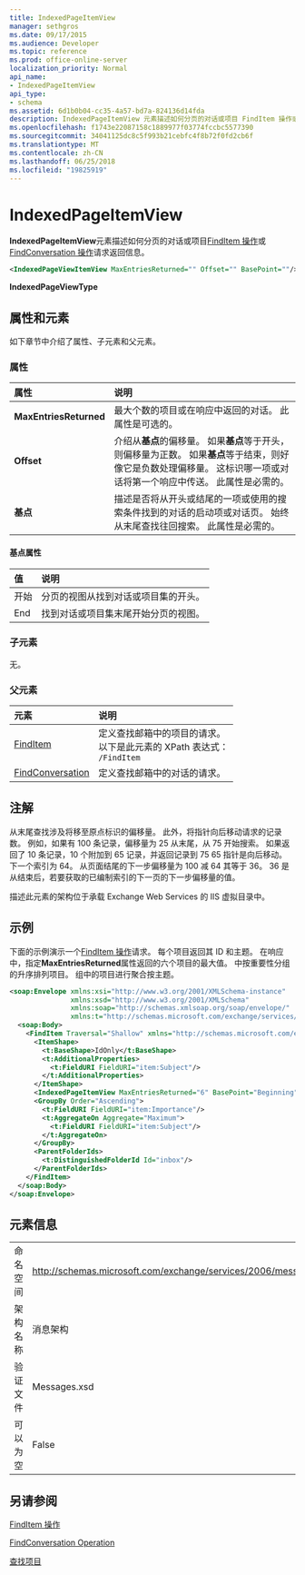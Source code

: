 ```yaml
---
title: IndexedPageItemView
manager: sethgros
ms.date: 09/17/2015
ms.audience: Developer
ms.topic: reference
ms.prod: office-online-server
localization_priority: Normal
api_name:
- IndexedPageItemView
api_type:
- schema
ms.assetid: 6d1b0b04-cc35-4a57-bd7a-824136d14fda
description: IndexedPageItemView 元素描述如何分页的对话或项目 FindItem 操作或 FindConversation 操作请求返回信息。
ms.openlocfilehash: f1743e22087158c1889977f03774fccbc5577390
ms.sourcegitcommit: 34041125dc8c5f993b21cebfc4f8b72f0fd2cb6f
ms.translationtype: MT
ms.contentlocale: zh-CN
ms.lasthandoff: 06/25/2018
ms.locfileid: "19825919"
---
```

# <a name="indexedpageitemview"></a>IndexedPageItemView

**IndexedPageItemView**元素描述如何分页的对话或项目[FindItem 操作](finditem-operation.md)或[FindConversation 操作](findconversation-operation.md)请求返回信息。 
  
```XML
<IndexedPageViewItemView MaxEntriesReturned="" Offset="" BasePoint=""/>
```

 **IndexedPageViewType**
## <a name="attributes-and-elements"></a>属性和元素

如下章节中介绍了属性、子元素和父元素。
  
### <a name="attributes"></a>属性

|**属性**|**说明**|
|:-----|:-----|
|**MaxEntriesReturned** <br/> |最大个数的项目或在响应中返回的对话。 此属性是可选的。  <br/> |
|**Offset** <br/> |介绍从**基点**的偏移量。 如果**基点**等于开头，则偏移量为正数。 如果**基点**等于结束，则好像它是负数处理偏移量。 这标识哪一项或对话将第一个响应中传送。 此属性是必需的。  <br/> |
|**基点** <br/> |描述是否将从开头或结尾的一项或使用的搜索条件找到的对话的启动项或对话页。 始终从末尾查找往回搜索。 此属性是必需的。  <br/> |
   
#### <a name="basepoint-attribute"></a>基点属性

|**值**|**说明**|
|:-----|:-----|
|开始  <br/> |分页的视图从找到对话或项目集的开头。  <br/> |
|End  <br/> |找到对话或项目集末尾开始分页的视图。  <br/> |
   
### <a name="child-elements"></a>子元素

无。
  
### <a name="parent-elements"></a>父元素

|**元素**|**说明**|
|:-----|:-----|
|[FindItem](finditem.md) <br/> |定义查找邮箱中的项目的请求。  <br/> 以下是此元素的 XPath 表达式：  <br/>  `/FindItem` <br/> |
|[FindConversation](findconversation.md) <br/> |定义查找邮箱中的对话的请求。  <br/> |
   
## <a name="remarks"></a>注解

从末尾查找涉及将移至原点标识的偏移量。 此外，将指针向后移动请求的记录数。 例如，如果有 100 条记录，偏移量为 25 从末尾，从 75 开始搜索。 如果返回了 10 条记录，10 个附加到 65 记录，并返回记录到 75 65 指针是向后移动。 下一个索引为 64。 从页面结尾的下一步偏移量为 100 减 64 其等于 36。 36 是从结束后，若要获取的已编制索引的下一页的下一步偏移量的值。
  
描述此元素的架构位于承载 Exchange Web Services 的 IIS 虚拟目录中。
  
## <a name="example"></a>示例

下面的示例演示一个[FindItem 操作](finditem-operation.md)请求。 每个项目返回其 ID 和主题。 在响应中，指定**MaxEntriesReturned**属性返回的六个项目的最大值。 中按重要性分组的升序排列项目。 组中的项目进行聚合按主题。 
  
```XML
<soap:Envelope xmlns:xsi="http://www.w3.org/2001/XMLSchema-instance"
               xmlns:xsd="http://www.w3.org/2001/XMLSchema"
               xmlns:soap="http://schemas.xmlsoap.org/soap/envelope/"
               xmlns:t="http://schemas.microsoft.com/exchange/services/2006/types">
  <soap:Body>
    <FindItem Traversal="Shallow" xmlns="http://schemas.microsoft.com/exchange/services/2006/messages">
      <ItemShape>
        <t:BaseShape>IdOnly</t:BaseShape>
        <t:AdditionalProperties>
          <t:FieldURI FieldURI="item:Subject"/>
        </t:AdditionalProperties>
      </ItemShape>
      <IndexedPageItemView MaxEntriesReturned="6" BasePoint="Beginning" Offset="0" />
      <GroupBy Order="Ascending">
        <t:FieldURI FieldURI="item:Importance"/>
        <t:AggregateOn Aggregate="Maximum">
          <t:FieldURI FieldURI="item:Subject"/>
        </t:AggregateOn>
      </GroupBy>
      <ParentFolderIds>
        <t:DistinguishedFolderId Id="inbox"/>
      </ParentFolderIds>
    </FindItem>
  </soap:Body>
</soap:Envelope>
```

## <a name="element-information"></a>元素信息

|||
|:-----|:-----|
|命名空间  <br/> |http://schemas.microsoft.com/exchange/services/2006/messages  <br/> |
|架构名称  <br/> |消息架构  <br/> |
|验证文件  <br/> |Messages.xsd  <br/> |
|可以为空  <br/> |False  <br/> |
   
## <a name="see-also"></a>另请参阅



[FindItem 操作](finditem-operation.md)
  
[FindConversation Operation](findconversation-operation.md)


[查找项目](http://msdn.microsoft.com/library/63af1f9c-464b-4fca-9ae3-3d60f24ca93c%28Office.15%29.aspx)

